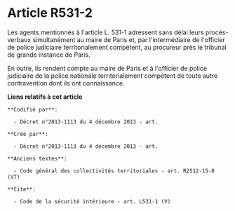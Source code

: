 # Article R531-2

Les agents mentionnés à l'article L. 531-1 adressent sans délai leurs procès-verbaux simultanément au maire de Paris et, par
l'intermédiaire de l'officier de police judiciaire territorialement compétent, au procureur près le tribunal de grande
instance de Paris. 

En outre, ils rendent compte au maire de Paris et à l'officier de police judiciaire de la police nationale territorialement
compétent de toute autre contravention dont ils ont connaissance.

**Liens relatifs à cet article**

	**Codifié par**:

	  - Décret n°2013-1113 du 4 décembre 2013 - art.

	**Créé par**:

	  - Décret n°2013-1113 du 4 décembre 2013 - art.

	**Anciens textes**:

	  - Code général des collectivités territoriales - art. R2512-15-8 (VT)

	**Cite**:

	  - Code de la sécurité intérieure - art. L531-1 (V)
